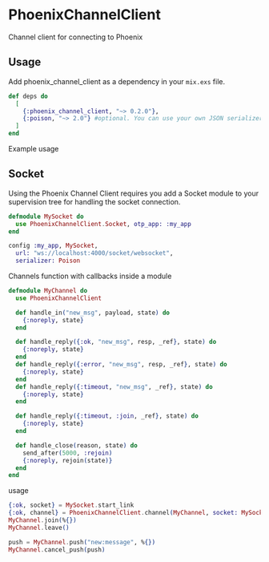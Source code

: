 # PhoenixChannelClient

Channel client for connecting to Phoenix

## Usage

Add phoenix_channel_client as a dependency in your `mix.exs` file.

```elixir
def deps do
  [
    {:phoenix_channel_client, "~> 0.2.0"},
    {:poison, "~> 2.0"} #optional. You can use your own JSON serializer
  ]
end
```

Example usage
## Socket
Using the Phoenix Channel Client requires you add a Socket module to your supervision tree for handling the socket connection.
```elixir
defmodule MySocket do
  use PhoenixChannelClient.Socket, otp_app: :my_app
end
```

```elixir
config :my_app, MySocket,
  url: "ws://localhost:4000/socket/websocket",
  serializer: Poison  
```

Channels function with callbacks inside a module
```elixir
defmodule MyChannel do
  use PhoenixChannelClient

  def handle_in("new_msg", payload, state) do
    {:noreply, state}
  end  

  def handle_reply({:ok, "new_msg", resp, _ref}, state) do
    {:noreply, state}
  end
  def handle_reply({:error, "new_msg", resp, _ref}, state) do
    {:noreply, state}
  end
  def handle_reply({:timeout, "new_msg", _ref}, state) do
    {:noreply, state}
  end

  def handle_reply({:timeout, :join, _ref}, state) do
    {:noreply, state}
  end

  def handle_close(reason, state) do
    send_after(5000, :rejoin)
    {:noreply, rejoin(state)}
  end
end
```

usage
```elixir
{:ok, socket} = MySocket.start_link
{:ok, channel} = PhoenixChannelClient.channel(MyChannel, socket: MySocket, topic: "rooms:lobby")
MyChannel.join(%{})
MyChannel.leave()

push = MyChannel.push("new:message", %{})
MyChannel.cancel_push(push)
```
